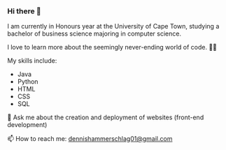 ### Hi there 👋

I am currently in Honours year at the University of Cape Town, studying a bachelor of business science majoring in computer science. 


I love to learn more about the seemingly never-ending world of code. 👨‍💻 


My skills include:
  - Java
  - Python
  - HTML
  - CSS
  - SQL

 
 

 💬 Ask me about the creation and deployment of websites (front-end development)
 
 
 📫 How to reach me: dennishammerschlag01@gmail.com

